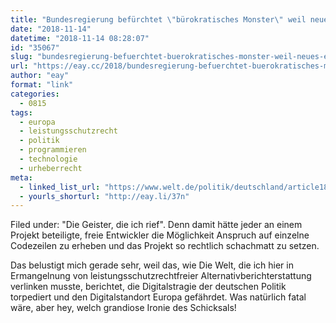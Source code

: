 ```yaml
---
title: "Bundesregierung befürchtet \"bürokratisches Monster\" weil neues EU-Leistungsschutzrecht auch für freie Software-Entwickler gelten soll"
date: "2018-11-14"
datetime: "2018-11-14 08:28:07"
id: "35067"
slug: "bundesregierung-befuerchtet-buerokratisches-monster-weil-neues-eu-leistungsschutzrecht-auch-fuer-freie-software-entwickler-gelten-soll"
url: "https://eay.cc/2018/bundesregierung-befuerchtet-buerokratisches-monster-weil-neues-eu-leistungsschutzrecht-auch-fuer-freie-software-entwickler-gelten-soll/"
author: "eay"
format: "link"
categories:
  - 0815
tags:
  - europa
  - leistungsschutzrecht
  - politik
  - programmieren
  - technologie
  - urheberrecht
meta:
  - linked_list_url: "https://www.welt.de/politik/deutschland/article183795474/Leistungsschutzrecht-Was-die-Digitalstrategie-der-Regierung-durchkreuzen-kann.html"
  - yourls_shorturl: "http://eay.li/37n"
---
```


Filed under: "Die Geister, die ich rief". Denn damit hätte jeder an einem Projekt beteiligte, freie Entwickler die Möglichkeit Anspruch auf einzelne Codezeilen zu erheben und das Projekt so rechtlich schachmatt zu setzen.

Das belustigt mich gerade sehr, weil das, wie Die Welt, die ich hier in Ermangelnung von leistungs­schutzrecht­freier Alternativ­bericht­erstattung verlinken musste, berichtet, die Digitalstragie der deutschen Politik torpediert und den Digitalstandort Europa gefährdet. Was natürlich fatal wäre, aber hey, welch grandiose Ironie des Schicksals!
